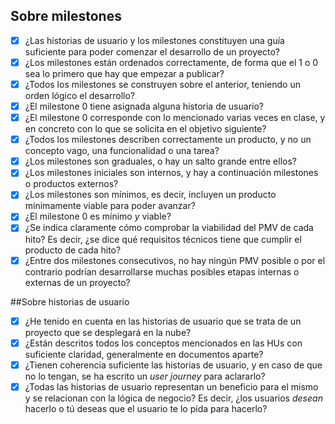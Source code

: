 ## Sobre milestones
* [x] ¿Las historias de usuario y los milestones constituyen una guía
    suficiente para poder comenzar el desarrollo de un proyecto?
* [x] ¿Los milestones están ordenados correctamente, de forma que el 1 o
   0 sea lo primero que hay que empezar a publicar?
* [x] ¿Todos los milestones se construyen sobre el anterior, teniendo un
   orden lógico el desarrollo?
* [x] ¿El milestone 0 tiene asignada alguna historia de usuario?
* [x] ¿El milestone 0 corresponde con lo mencionado varias veces en
   clase, y en concreto con lo que se solicita en el objetivo
   siguiente?
* [x] ¿Todos los milestones describen correctamente un producto, y no un
   concepto vago, una funcionalidad o una tarea?
* [x] ¿Los milestones son graduales, o hay un salto grande entre ellos?
* [x] ¿Los milestones iniciales son internos, y hay a continuación milestones o
   productos externos?
* [x]  ¿Los milestones son mínimos, es decir, incluyen un producto
   mínimamente viable para poder avanzar?
* [x]  ¿El milestone 0 es mínimo *y* viable?
* [x]  ¿Se indica claramente cómo comprobar la viabilidad del PMV de cada hito? Es
    decir, ¿se dice qué requisitos técnicos tiene que cumplir el producto de
    cada hito?
* [x] ¿Entre dos milestones consecutivos, no hay ningún PMV posible o por el
    contrario podrían desarrollarse muchas posibles etapas internas o externas
    de un proyecto?

##Sobre historias de usuario
* [x] ¿He tenido en cuenta en las historias de usuario que se trata de un
   proyecto que se desplegará en la nube?
* [x] ¿Están descritos todos los conceptos mencionados en las HUs con
   suficiente claridad, generalmente en documentos aparte?
* [x] ¿Tienen coherencia suficiente las historias de usuario, y en caso
   de que no lo tengan, se ha escrito un *user journey* para
   aclararlo?
* [x] ¿Todas las historias de usuario representan un beneficio para el
    mismo y se relacionan con la lógica de negocio? Es decir, ¿los usuarios
    *desean* hacerlo o tú deseas que el usuario te lo pida para hacerlo?
